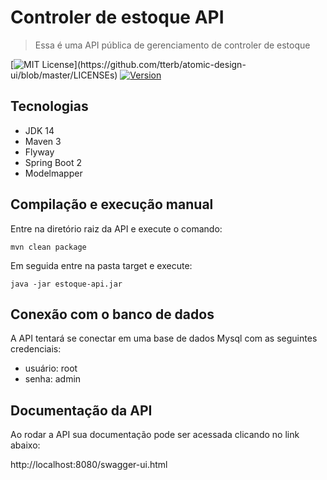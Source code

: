 # Controler de estoque API
> Essa é uma API pública de gerenciamento de controler de estoque 

[![MIT License](https://img.shields.io/apm/l/atomic-design-ui.svg?)](https://github.com/tterb/atomic-design-ui/blob/master/LICENSEs)
[![Version](https://badge.fury.io/gh/tterb%2FHyde.svg)](https://github.com/wennersgc/rh-api)

## Tecnologias

- JDK 14
- Maven 3
- Flyway
- Spring Boot 2
- Modelmapper

## Compilação e execução manual

Entre na diretório raiz da API e execute o comando:

```shell script
mvn clean package
```

Em seguida entre na pasta target e execute:

```shell script
java -jar estoque-api.jar
```

## Conexão com o banco de dados

A API tentará se conectar em uma base de dados Mysql com as seguintes credenciais:

- usuário: root
- senha: admin 

## Documentação da API

Ao rodar a API sua documentação pode ser acessada clicando no link abaixo:

http://localhost:8080/swagger-ui.html

